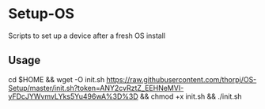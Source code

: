 # Setup-OS
Scripts to set up a device after a fresh OS install

## Usage

cd $HOME && wget -O init.sh https://raw.githubusercontent.com/thorpj/OS-Setup/master/init.sh?token=ANY2cvRztZ_EEHNeMVI-yFDcJYWvmvLYks5Yu496wA%3D%3D && chmod +x init.sh && ./init.sh

